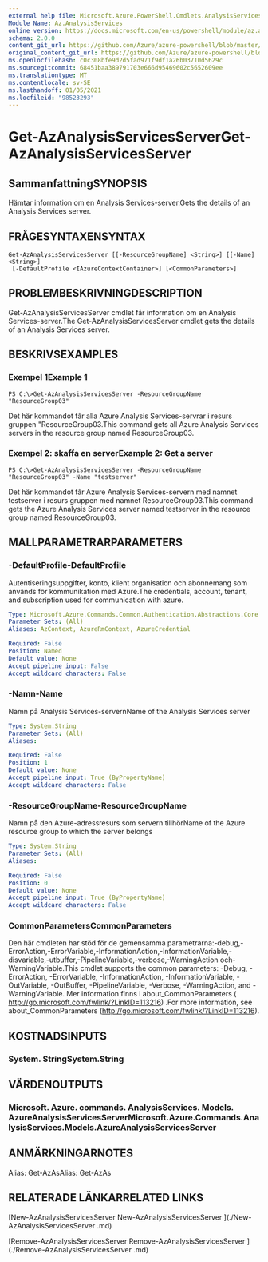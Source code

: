 ```yaml
---
external help file: Microsoft.Azure.PowerShell.Cmdlets.AnalysisServices.dll-Help.xml
Module Name: Az.AnalysisServices
online version: https://docs.microsoft.com/en-us/powershell/module/az.analysisservices/get-azanalysisservicesserver
schema: 2.0.0
content_git_url: https://github.com/Azure/azure-powershell/blob/master/src/AnalysisServices/AnalysisServices/help/Get-AzAnalysisServicesServer.md
original_content_git_url: https://github.com/Azure/azure-powershell/blob/master/src/AnalysisServices/AnalysisServices/help/Get-AzAnalysisServicesServer.md
ms.openlocfilehash: c0c308bfe9d2d5fad971f9df1a26b03710d5629c
ms.sourcegitcommit: 68451baa389791703e666d95469602c5652609ee
ms.translationtype: MT
ms.contentlocale: sv-SE
ms.lasthandoff: 01/05/2021
ms.locfileid: "98523293"
---
```

# <span data-ttu-id="2ac49-101">Get-AzAnalysisServicesServer</span><span class="sxs-lookup"><span data-stu-id="2ac49-101">Get-AzAnalysisServicesServer</span></span>

## <span data-ttu-id="2ac49-102">Sammanfattning</span><span class="sxs-lookup"><span data-stu-id="2ac49-102">SYNOPSIS</span></span>
<span data-ttu-id="2ac49-103">Hämtar information om en Analysis Services-server.</span><span class="sxs-lookup"><span data-stu-id="2ac49-103">Gets the details of an Analysis Services server.</span></span>

## <span data-ttu-id="2ac49-104">FRÅGESYNTAXEN</span><span class="sxs-lookup"><span data-stu-id="2ac49-104">SYNTAX</span></span>

```
Get-AzAnalysisServicesServer [[-ResourceGroupName] <String>] [[-Name] <String>]
 [-DefaultProfile <IAzureContextContainer>] [<CommonParameters>]
```

## <span data-ttu-id="2ac49-105">PROBLEMBESKRIVNING</span><span class="sxs-lookup"><span data-stu-id="2ac49-105">DESCRIPTION</span></span>
<span data-ttu-id="2ac49-106">Get-AzAnalysisServicesServer cmdlet får information om en Analysis Services-server.</span><span class="sxs-lookup"><span data-stu-id="2ac49-106">The Get-AzAnalysisServicesServer cmdlet gets the details of an Analysis Services server.</span></span>

## <span data-ttu-id="2ac49-107">BESKRIVS</span><span class="sxs-lookup"><span data-stu-id="2ac49-107">EXAMPLES</span></span>

### <span data-ttu-id="2ac49-108">Exempel 1</span><span class="sxs-lookup"><span data-stu-id="2ac49-108">Example 1</span></span>
```
PS C:\>Get-AzAnalysisServicesServer -ResourceGroupName "ResourceGroup03"
```

<span data-ttu-id="2ac49-109">Det här kommandot får alla Azure Analysis Services-servrar i resurs gruppen "ResourceGroup03.</span><span class="sxs-lookup"><span data-stu-id="2ac49-109">This command gets all Azure Analysis Services servers in the resource group named ResourceGroup03.</span></span>

### <span data-ttu-id="2ac49-110">Exempel 2: skaffa en server</span><span class="sxs-lookup"><span data-stu-id="2ac49-110">Example 2: Get a server</span></span>
```
PS C:\>Get-AzAnalysisServicesServer -ResourceGroupName "ResourceGroup03" -Name "testserver"
```

<span data-ttu-id="2ac49-111">Det här kommandot får Azure Analysis Services-servern med namnet testserver i resurs gruppen med namnet ResourceGroup03.</span><span class="sxs-lookup"><span data-stu-id="2ac49-111">This command gets the Azure Analysis Services server named testserver in the resource group named ResourceGroup03.</span></span>

## <span data-ttu-id="2ac49-112">MALLPARAMETRAR</span><span class="sxs-lookup"><span data-stu-id="2ac49-112">PARAMETERS</span></span>

### <span data-ttu-id="2ac49-113">-DefaultProfile</span><span class="sxs-lookup"><span data-stu-id="2ac49-113">-DefaultProfile</span></span>
<span data-ttu-id="2ac49-114">Autentiseringsuppgifter, konto, klient organisation och abonnemang som används för kommunikation med Azure.</span><span class="sxs-lookup"><span data-stu-id="2ac49-114">The credentials, account, tenant, and subscription used for communication with azure.</span></span>

```yaml
Type: Microsoft.Azure.Commands.Common.Authentication.Abstractions.Core.IAzureContextContainer
Parameter Sets: (All)
Aliases: AzContext, AzureRmContext, AzureCredential

Required: False
Position: Named
Default value: None
Accept pipeline input: False
Accept wildcard characters: False
```

### <span data-ttu-id="2ac49-115">-Namn</span><span class="sxs-lookup"><span data-stu-id="2ac49-115">-Name</span></span>
<span data-ttu-id="2ac49-116">Namn på Analysis Services-servern</span><span class="sxs-lookup"><span data-stu-id="2ac49-116">Name of the Analysis Services server</span></span>

```yaml
Type: System.String
Parameter Sets: (All)
Aliases:

Required: False
Position: 1
Default value: None
Accept pipeline input: True (ByPropertyName)
Accept wildcard characters: False
```

### <span data-ttu-id="2ac49-117">-ResourceGroupName</span><span class="sxs-lookup"><span data-stu-id="2ac49-117">-ResourceGroupName</span></span>
<span data-ttu-id="2ac49-118">Namn på den Azure-adressresurs som servern tillhör</span><span class="sxs-lookup"><span data-stu-id="2ac49-118">Name of the Azure resource group to which the server belongs</span></span>

```yaml
Type: System.String
Parameter Sets: (All)
Aliases:

Required: False
Position: 0
Default value: None
Accept pipeline input: True (ByPropertyName)
Accept wildcard characters: False
```

### <span data-ttu-id="2ac49-119">CommonParameters</span><span class="sxs-lookup"><span data-stu-id="2ac49-119">CommonParameters</span></span>
<span data-ttu-id="2ac49-120">Den här cmdleten har stöd för de gemensamma parametrarna:-debug,-ErrorAction,-ErrorVariable,-InformationAction,-InformationVariable,-disvariable,-utbuffer,-PipelineVariable,-verbose,-WarningAction och-WarningVariable.</span><span class="sxs-lookup"><span data-stu-id="2ac49-120">This cmdlet supports the common parameters: -Debug, -ErrorAction, -ErrorVariable, -InformationAction, -InformationVariable, -OutVariable, -OutBuffer, -PipelineVariable, -Verbose, -WarningAction, and -WarningVariable.</span></span> <span data-ttu-id="2ac49-121">Mer information finns i about_CommonParameters ( http://go.microsoft.com/fwlink/?LinkID=113216) .</span><span class="sxs-lookup"><span data-stu-id="2ac49-121">For more information, see about_CommonParameters (http://go.microsoft.com/fwlink/?LinkID=113216).</span></span>

## <span data-ttu-id="2ac49-122">KOSTNADS</span><span class="sxs-lookup"><span data-stu-id="2ac49-122">INPUTS</span></span>

### <span data-ttu-id="2ac49-123">System. String</span><span class="sxs-lookup"><span data-stu-id="2ac49-123">System.String</span></span>

## <span data-ttu-id="2ac49-124">VÄRDEN</span><span class="sxs-lookup"><span data-stu-id="2ac49-124">OUTPUTS</span></span>

### <span data-ttu-id="2ac49-125">Microsoft. Azure. commands. AnalysisServices. Models. AzureAnalysisServicesServer</span><span class="sxs-lookup"><span data-stu-id="2ac49-125">Microsoft.Azure.Commands.AnalysisServices.Models.AzureAnalysisServicesServer</span></span>

## <span data-ttu-id="2ac49-126">ANMÄRKNINGAR</span><span class="sxs-lookup"><span data-stu-id="2ac49-126">NOTES</span></span>
<span data-ttu-id="2ac49-127">Alias: Get-AzAs</span><span class="sxs-lookup"><span data-stu-id="2ac49-127">Alias: Get-AzAs</span></span>

## <span data-ttu-id="2ac49-128">RELATERADE LÄNKAR</span><span class="sxs-lookup"><span data-stu-id="2ac49-128">RELATED LINKS</span></span>

[<span data-ttu-id="2ac49-129">New-AzAnalysisServicesServer </span><span class="sxs-lookup"><span data-stu-id="2ac49-129">New-AzAnalysisServicesServer </span></span>](./New-AzAnalysisServicesServer .md)

[<span data-ttu-id="2ac49-130">Remove-AzAnalysisServicesServer </span><span class="sxs-lookup"><span data-stu-id="2ac49-130">Remove-AzAnalysisServicesServer </span></span>](./Remove-AzAnalysisServicesServer .md)

